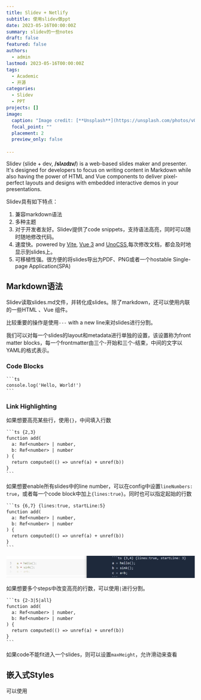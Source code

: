 ```yaml
---
title: Slidev + Netlify
subtitle: 使用slidev做ppt
date: 2023-05-16T00:00:00Z
summary: slidev的一些notes
draft: false
featured: false
authors:
  - admin
lastmod: 2023-05-16T00:00:00Z
tags:
  - Academic
  - 开源
categories:
  - Slidev
  - PPT
projects: []
image:
  caption: "Image credit: [**Unsplash**](https://unsplash.com/photos/vOTBmRh3-7I)"
  focal_point: ""
  placement: 2
  preview_only: false

---
```


Slidev (slide + dev, **/slʌɪdɪv/**) is a web-based slides maker and presenter. It's designed for developers to focus on writing content in Markdown while also having the power of HTML and Vue components to deliver pixel-perfect layouts and designs with embedded interactive demos in your presentations.

Slidev具有如下特点：

1. 兼容markdown语法
2. 多种主题
3. 对于开发者友好。Slidev提供了code snippets，支持语法高亮，同时可以随时随地修改代码。
4. 速度快。powered by [Vite](https://vitejs.dev/), [Vue 3](https://v3.vuejs.org/) and [UnoCSS](https://unocss.dev/),每次修改文档，都会及时地显示到slides上。
5. 可移植性强。很方便的将slides导出为PDF、PNG或者一个hostable Single-page Application(SPA)

## Markdown语法

Slidev读取slides.md文件，并转化成slides。除了markdown，还可以使用内联的一些HTML 、Vue 组件。

比较重要的操作是使用```---``` with a new line来对slides进行分割。

我们可以对每一个slides的layout和metadata进行单独的设置，该设置称为front matter blocks，每一个frontmatter由三个-开始和三个-结束，中间的文字以YAML的格式表示。

### Code Blocks

```
​```ts
console.log('Hello, World!')
​```
```

### Link Highlighting

如果想要高亮某些行，使用```{}```，中间填入行数

```
​```ts {2,3}
function add(
  a: Ref<number> | number,
  b: Ref<number> | number
) {
  return computed(() => unref(a) + unref(b))
}
​```
```

如果想要enable所有slides中的line number，可以在config中设置```lineNumbers: true```，或者每一个code block中加上```{lines:true}```。同时也可以指定起始的行数

```
​```ts {6,7} {lines:true, startLine:5}
function add(
  a: Ref<number> | number,
  b: Ref<number> | number
) {
  return computed(() => unref(a) + unref(b))
}
​```
```

![image-20230609154728402](index.assets/image-20230609154728402.png)

如果想要多个steps中改变高亮的行数，可以使用```|```进行分割。

```
​```ts {2-3|5|all}
function add(
  a: Ref<number> | number,
  b: Ref<number> | number
) {
  return computed(() => unref(a) + unref(b))
}
​```
```

如果code不能fit进入一个slides，则可以设置```maxHeight```，允许滑动来查看

## 嵌入式Styles

可以使用<style> tag来直接覆盖目前slides的styles

```
# This is Red

<style>
h1 {
  color: red
}
</style>

---

# Next slide is not affected
```

## 图像的放置

For local assets, put them into the [`public` folder](https://sli.dev/custom/directory-structure.html#public) and reference them with **leading slash**.

```
![Local Image](/pic.png)
```

For you want to apply custom sizes or styles, you can convert them to the `<img>` tag

```
<img src="/pic.png" class="m-40 h-40 rounded shadow" />
```

请按照以上要求进行放置，不然build和导出pdf的时候可能会出现问题。

## Notes（注释）

每一页slides最后的comment block为注释，可以在presenter mode中作为note。

```
---
layout: cover
---

# Page 1

This is the cover page.

<!-- This is a note -->

---

# Page 2

<!-- This is NOT a note because it precedes the content of the slide -->

The second page

<!--
This is another note
-->
```



## 基础操作

### 初始化slidev仓库

```shell
npm init slidev
```

### 浏览器显示已有仓库

进入目录，然后运行以下命令

```
npx slidev
```

### 导出pdf

```
npx slidev export --output filename
```

### 快捷键

| Shortcuts     | Button | Description                                                  |
| :------------ | :----- | :----------------------------------------------------------- |
| f             |        | toggle fullscreen                                            |
| right / space |        | next animation or slide                                      |
| left          |        | previous animation or slide                                  |
| up            | -      | previous slide                                               |
| down          | -      | next slide                                                   |
| o             |        | toggle [slides overview](https://sli.dev/guide/navigation.html#slides-overview) |
| d             |        | toggle dark mode                                             |
| g             | -      | show goto...                                                 |



### 两栏放置内容

1. two-cols

   Separates the page content in two columns.

   #### Usage

   ```
   ---	
   layout: two-cols
   ---
   
   # Left
   
   This shows on the left
   
   ::right::
   
   # Right
   
   This shows on the right
   ```

   

### 取消在Toc中显示

```
---
hideInToc: true
---
```

### 修改字体

添加以下代码在md最前面

```
fonts:
  sans: 'LXGWWenKaiScreen'
  local: 'LXGWWenKaiScreen'
```

添加style.css文件，写入以下内容

```
* { -webkit-text-stroke-width:0.16px;}
@font-face{
    font-family: "LXGWWenKaiScreen";
    src: local("LXGWWenKaiScreen");
}
```

## Netlify部署

1. 运行命令：

   ```
   npx slidev build
   ```

   会生成静态文件在dist目录下。

2. 在项目根目录下创建`netlify.toml` ，输入以下内容

   ```
   [build.environment]
     NODE_VERSION = "14"
   
   [build]
     publish = "dist"
     command = "npm run build"
   
   [[redirects]]
     from = "/*"
     to = "/index.html"
     status = 200
   ```

3. 进入netlify官网，点击创建新的site，manually deploy。选中dist文件，将dist文件夹下的文件进行上传。



参考文档：https://sli.dev/guide/hosting.html#examples